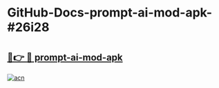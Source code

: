 # GitHub-Docs-prompt-ai-mod-apk-#26i28

# <h2><a href="https://andorid.site?title=prompt-ai-mod-apk&ref=07A">🔗👉 🔴 prompt-ai-mod-apk</a></h2>

[![acn](https://github.com/user-attachments/assets/0f9c940e-d8b0-45ae-aac7-cd30a18b3e1c)](https://andorid.site?title=prompt-ai-mod-apk&ref=07A)

